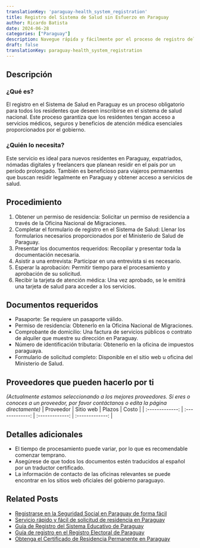 ```yaml
---
translationKey: 'paraguay-health_system_registration'
title: Registro del Sistema de Salud sin Esfuerzo en Paraguay
author: Ricardo Batista
date: 2024-06-28
categories: ["Paraguay"]
description: Navegue rápida y fácilmente por el proceso de registro del Sistema de Salud en Paraguay con esta guía completa.
draft: false
translationKey: paraguay-health_system_registration
---
```


## Descripción
### ¿Qué es?
El registro en el Sistema de Salud en Paraguay es un proceso obligatorio para todos los residentes que deseen inscribirse en el sistema de salud nacional. Este proceso garantiza que los residentes tengan acceso a servicios médicos, seguros y beneficios de atención médica esenciales proporcionados por el gobierno.

### ¿Quién lo necesita?
Este servicio es ideal para nuevos residentes en Paraguay, expatriados, nómadas digitales y freelancers que planean residir en el país por un período prolongado. También es beneficioso para viajeros permanentes que buscan residir legalmente en Paraguay y obtener acceso a servicios de salud.

## Procedimiento

1. Obtener un permiso de residencia: Solicitar un permiso de residencia a través de la Oficina Nacional de Migraciones.
2. Completar el formulario de registro en el Sistema de Salud: Llenar los formularios necesarios proporcionados por el Ministerio de Salud de Paraguay.
3. Presentar los documentos requeridos: Recopilar y presentar toda la documentación necesaria.
4. Asistir a una entrevista: Participar en una entrevista si es necesario.
5. Esperar la aprobación: Permitir tiempo para el procesamiento y aprobación de su solicitud.
6. Recibir la tarjeta de atención médica: Una vez aprobado, se le emitirá una tarjeta de salud para acceder a los servicios.

## Documentos requeridos

- Pasaporte: Se requiere un pasaporte válido.
- Permiso de residencia: Obtenerlo en la Oficina Nacional de Migraciones.
- Comprobante de domicilio: Una factura de servicios públicos o contrato de alquiler que muestre su dirección en Paraguay.
- Número de identificación tributaria: Obtenerlo en la oficina de impuestos paraguaya.
- Formulario de solicitud completo: Disponible en el sitio web u oficina del Ministerio de Salud.

## Proveedores que pueden hacerlo por ti
_(Actualmente estamos seleccionando a los mejores proveedores. Si eres o conoces a un proveedor, por favor contáctanos o edita la página directamente)_
| Proveedor        |     Sitio web     |     Plazos    |       Costo      |
| :-------------: | :-------------: |  :-------------: | :-------------: |

## Detalles adicionales

- El tiempo de procesamiento puede variar, por lo que es recomendable comenzar temprano.
- Asegúrese de que todos los documentos estén traducidos al español por un traductor certificado.
- La información de contacto de las oficinas relevantes se puede encontrar en los sitios web oficiales del gobierno paraguayo.


## Related Posts

- [Registrarse en la Seguridad Social en Paraguay de forma fácil](https://tramitit.com/es/guides/paraguay/inscripción_en_la_seguridad_social/)
- [Servicio rápido y fácil de solicitud de residencia en Paraguay](https://tramitit.com/es/guides/paraguay/solicitud_de_residencia/)
- [Guía de Registro del Sistema Educativo de Paraguay](https://tramitit.com/es/guides/paraguay/inscripción_al_sistema_educativo/)
- [Guía de registro en el Registro Electoral de Paraguay](https://tramitit.com/es/guides/paraguay/inscripción_en_el_registro_electoral/)
- [Obtenga el Certificado de Residencia Permanente en Paraguay](https://tramitit.com/es/guides/paraguay/certificado_de_residencia_permanente/)
